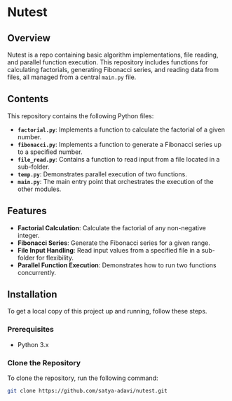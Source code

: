 # Nutest

## Overview
Nutest is a repo containing basic algorithm implementations, file reading, and parallel function execution. This repository includes functions for calculating factorials, generating Fibonacci series, and reading data from files, all managed from a central `main.py` file.

## Contents
This repository contains the following Python files:

- **`factorial.py`**: Implements a function to calculate the factorial of a given number.
- **`fibonacci.py`**: Implements a function to generate a Fibonacci series up to a specified number.
- **`file_read.py`**: Contains a function to read input from a file located in a sub-folder.
- **`temp.py`**: Demonstrates parallel execution of two functions.
- **`main.py`**: The main entry point that orchestrates the execution of the other modules.

## Features
- **Factorial Calculation**: Calculate the factorial of any non-negative integer.
- **Fibonacci Series**: Generate the Fibonacci series for a given range.
- **File Input Handling**: Read input values from a specified file in a sub-folder for flexibility.
- **Parallel Function Execution**: Demonstrates how to run two functions concurrently.

## Installation

To get a local copy of this project up and running, follow these steps.

### Prerequisites
- Python 3.x

### Clone the Repository
To clone the repository, run the following command:
```bash
git clone https://github.com/satya-adavi/nutest.git

